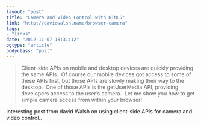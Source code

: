 ```yaml
---
layout: "post"
title: "Camera and Video Control with HTML5"
link: "http://davidwalsh.name/browser-camera"
tags: 
- "links"
date: "2012-11-07 18:31:12"
ogtype: "article"
bodyclass: "post"
---
```


> Client-side APIs on mobile and desktop devices are quickly providing the same APIs.  Of course our mobile devices got access to some of these APIs first, but those APIs are slowly making their way to the desktop.  One of those APIs is the getUserMedia API, providing developers access to the user’s camera.  Let me show you how to get simple camera access from within your browser!

Interesting post from david Walsh on using client-side APIs for camera and video control..